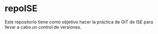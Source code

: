 # repoISE
Este repositorio tiene como objetivo hacer la práctica de GIT de ISE para llevar a cabo un control de versiones.
